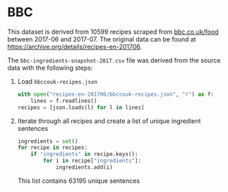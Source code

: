 # BBC

This dataset is derived from 10599 recipes scraped from [bbc.co.uk/food](https://bbc.co.uk/food) between 2017-06 and 2017-07. The original data can be found at https://archive.org/details/recipes-en-201706.

The `bbc-ingredients-snapshot-2017.csv` file was derived from the source data with the following steps:

1. Load `bbccouk-recipes.json`

   ```python
   with open("recipes-en-201706/bbccouk-recipes.json", "r") as f:
       lines = f.readlines()
   recipes = [json.loads(l) for l in lines]
   ```

   

2. Iterate through all recipes and create a list of unique ingredient sentences

   ```python
   ingredients = set()
   for recipe in recipes:
       if "ingredients" in recipe.keys():
           for i in recipe["ingredients"]:
               ingredients.add(i)
   ```

   This list contains 63195 unique sentences